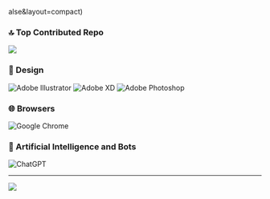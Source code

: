alse&layout=compact)

### 🔝 Top Contributed Repo
![](https://github-contributor-stats.vercel.app/api?username=soala144=5&theme=dark&combine_all_yearly_contributions=true)

### 🎨 Design
![Adobe Illustrator](https://img.shields.io/badge/adobe%20illustrator-%23FF9A00.svg?style=for-the-badge&logo=adobe%20illustrator&logoColor=white)
![Adobe XD](https://img.shields.io/badge/Adobe%20XD-470137?style=for-the-badge&logo=Adobe%20XD&logoColor=#FF61F6)
![Adobe Photoshop](https://img.shields.io/badge/adobe%20photoshop-%2331A8FF.svg?style=for-the-badge&logo=adobe%20photoshop&logoColor=white)

### 🌐 Browsers
![Google Chrome](https://img.shields.io/badge/Google%20Chrome-4285F4?style=for-the-badge&logo=GoogleChrome&logoColor=white)

### 🤖 Artificial Intelligence and Bots
![ChatGPT](https://img.shields.io/badge/chatGPT-74aa9c?style=for-the-badge&logo=openai&logoColor=white)

---
[![](https://visitcount.itsvg.in/api?id=Oyabure-Zakari&icon=0&color=0)](https://visitcount.itsvg.in)
